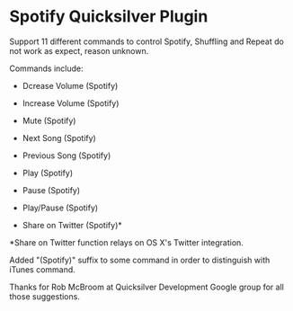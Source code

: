 Spotify Quicksilver Plugin
==========================

Support 11 different commands to control Spotify, Shuffling and Repeat do not work as expect, reason unknown.

Commands include:

* Dcrease Volume (Spotify)

* Increase Volume (Spotify)

* Mute (Spotify)

* Next Song (Spotify)

* Previous Song (Spotify)

* Play (Spotify)

* Pause (Spotify)

* Play/Pause (Spotify)

* Share on Twitter (Spotify)*

*Share on Twitter function relays on OS X's Twitter integration.

Added "(Spotify)" suffix to some command in order to distinguish with iTunes command.

Thanks for Rob McBroom at Quicksilver Development Google group for all those suggestions.